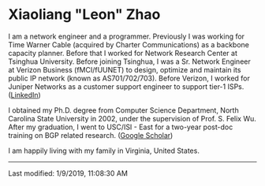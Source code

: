 # Xiaoliang "Leon" Zhao

I am a network engineer and a programmer. Previously I was working for Time Warner Cable (acquired by Charter Communications) as a backbone capacity planner. Before that I worked for Network Research Center at Tsinghua University. Before joining Tsinghua, I was a Sr. Network Engineer at Verizon Business (fMCI/fUUNET) to design, optimize and maintain its public IP network (known as AS701/702/703). Before Verizon, I worked for Juniper Networks as a customer support engineer to support tier-1 ISPs. ([LinkedIn](https://www.linkedin.com/in/xleonzhao/))

I obtained my Ph.D. degree from Computer Science Department, North Carolina State University in 2002, under the supervision of Prof. S. Felix Wu. After my graduation, I went to USC/ISI - East for a two-year post-doc training on BGP related research. ([Google Scholar](https://scholar.google.com/citations?user=e1kOt7YAAAAJ&hl=en))

I am happily living with my family in Virginia, United States.

---
Last modified: 1/9/2019, 11:08:30 AM
